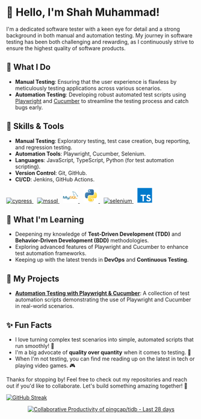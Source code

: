 # 👋 Hello, I'm Shah Muhammad!

I'm a dedicated software tester with a keen eye for detail and a strong background in both manual and automation testing. My journey in software testing has been both challenging and rewarding, as I continuously strive to ensure the highest quality of software products.

## 💼 What I Do

- **Manual Testing**: Ensuring that the user experience is flawless by meticulously testing applications across various scenarios.
- **Automation Testing**: Developing robust automated test scripts using [Playwright](https://playwright.dev/) and [Cucumber](https://cucumber.io/) to streamline the testing process and catch bugs early.

## 🔧 Skills & Tools

- **Manual Testing**: Exploratory testing, test case creation, bug reporting, and regression testing.
- **Automation Tools**: Playwright, Cucumber, Selenium.
- **Languages**: JavaScript, TypeScript, Python (for test automation scripting).
- **Version Control**: Git, GitHub.
- **CI/CD**: Jenkins, GitHub Actions.
<p align="left">
  <a href="https://www.cypress.io" target="_blank" rel="noreferrer" style="margin-right: 10px;">
    <img src="https://raw.githubusercontent.com/simple-icons/simple-icons/6e46ec1fc23b60c8fd0d2f2ff46db82e16dbd75f/icons/cypress.svg" alt="cypress" width="40" height="40"/>
  </a>
  <a href="https://www.microsoft.com/en-us/sql-server" target="_blank" rel="noreferrer" style="margin-right: 10px;">
    <img src="https://www.svgrepo.com/show/303229/microsoft-sql-server-logo.svg" alt="mssql" width="40" height="40"/>
  </a>
  <a href="https://www.mysql.com/" target="_blank" rel="noreferrer" style="margin-right: 10px;">
    <img src="https://raw.githubusercontent.com/devicons/devicon/master/icons/mysql/mysql-original-wordmark.svg" alt="mysql" width="40" height="40"/>
  </a>
  <a href="https://www.python.org" target="_blank" rel="noreferrer" style="margin-right: 10px;">
    <img src="https://raw.githubusercontent.com/devicons/devicon/master/icons/python/python-original.svg" alt="python" width="40" height="40"/>
  </a>
  <a href="https://www.selenium.dev" target="_blank" rel="noreferrer" style="margin-right: 10px;">
    <img src="https://raw.githubusercontent.com/detain/svg-logos/780f25886640cef088af994181646db2f6b1a3f8/svg/selenium-logo.svg" alt="selenium" width="40" height="40"/>
  </a>
  <a href="https://www.typescriptlang.org/" target="_blank" rel="noreferrer">
    <img src="https://raw.githubusercontent.com/devicons/devicon/master/icons/typescript/typescript-original.svg" alt="typescript" width="40" height="40"/>
  </a>
</p>

## 🌱 What I'm Learning

- Deepening my knowledge of **Test-Driven Development (TDD)** and **Behavior-Driven Development (BDD)** methodologies.
- Exploring advanced features of Playwright and Cucumber to enhance test automation frameworks.
- Keeping up with the latest trends in **DevOps** and **Continuous Testing**.

## 🚀 My Projects

- **[Automation Testing with Playwright & Cucumber](https://github.com/SmNizamani/lambda-ecommerce)**: A collection of test automation scripts demonstrating the use of Playwright and Cucumber in real-world scenarios.

## ✨ Fun Facts

- I love turning complex test scenarios into simple, automated scripts that run smoothly! 🧩
- I'm a big advocate of **quality over quantity** when it comes to testing. 🚦
- When I'm not testing, you can find me reading up on the latest in tech or playing video games. 🎮

Thanks for stopping by! Feel free to check out my repositories and reach out if you'd like to collaborate. Let's build something amazing together! 🚀

[![GitHub Streak](https://streak-stats.demolab.com/?user=SmNizamani)](https://git.io/streak-stats)

<a href="https://next.ossinsight.io/widgets/official/compose-last-28-days-collaborative-productivity?repo_id=41986369" target="_blank" style="display: block" align="center">
  <picture>
    <source media="(prefers-color-scheme: dark)" srcset="https://next.ossinsight.io/widgets/official/compose-last-28-days-collaborative-productivity/thumbnail.png?repo_id=41986369&image_size=auto&color_scheme=dark" width="488.5" height="auto">
    <img alt="Collaborative Productivity of pingcap/tidb - Last 28 days" src="https://next.ossinsight.io/widgets/official/compose-last-28-days-collaborative-productivity/thumbnail.png?repo_id=41986369&image_size=auto&color_scheme=light" width="488.5" height="auto">
  </picture>
</a>

